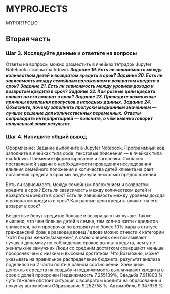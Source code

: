 # MYPROJECTS
MYPORTFOLIO
## Вторая часть
### Шаг 3. Исследуйте данные и ответьте на вопросы
Ответы на вопросы можно разместить в ячейках тетрадок Jupyter Notebook с типом markdown.
***Задание 19. Есть ли зависимость между количеством детей и возвратом кредита в срок?***
***Задание 20. Есть ли зависимость между семейным положением и возвратом кредита в срок?***
***Задание 21. Есть ли зависимость между уровнем дохода и возвратом кредита в срок?***
***Задание 22. Как разные цели кредита влияют на его возврат в срок?***
***Задание 23. Приведите возможные причины появления пропусков в исходных данных.***
***Задание 24. Объясните, почему заполнить пропуски медианным значением — лучшее решение для количественных переменных.***
***Ответы сопроводите интерпретацией — поясните, о чём именно говорит полученный вами результат.***
### Шаг 4. Напишите общий вывод
Оформление: Задание выполните в Jupyter Notebook. Программный код заполните в ячейках типа code, текстовые пояснения — в ячейках типа markdown. Примените форматирование и заголовки.
Согласно поставленной задачи о необходимости проведения исследования влияния семейного положения и количества детей клиента на факт погашения кредита в срок мы выдвинули несколько предположений

Есть ли зависимость между семейным положением и возвратом кредита в срок? Есть ли зависимость между количеством детей и возвратом кредита в срок? Есть ли зависимость между уровнем дохода и возвратом кредита в срок? Как разные цели кредита влияют на его возврат в срок?

Бездетные берут кредитов больше и возвращают их лучше. Также выялено, что чем больше детей в семье, тем кол-во взятых кредитов снижается, но и просрочка по возврату не более 10%
пары в статусе гражданский брак,в разводе,вдовец / вдова можно отнести к категории 'хотя бы раз женаты/замужем', в свою очередь они показывают лучшую динамику по соблюдению сроков выплат кредита, чем у не женатых/не замужних
Люди со средним достатком совершают меньше просрочек чем с низким и высоким достатком. Что,Возможно, может указывать на правильное распределение бюджета.
результат анализа поделился на 2 части почти в равном соотношении. Заемщики денежных средств на свадьбу и недвижимость выплачивают кредиты в срок с долей просрочки Недвижимость 7.255139%, Свадьба 7.911803 % чуть тяжелее обстоит ситуация с возвратом кредита на образование и покупку автомобиля Образование 9.252758 %, Автомобиль 9.347978 %

